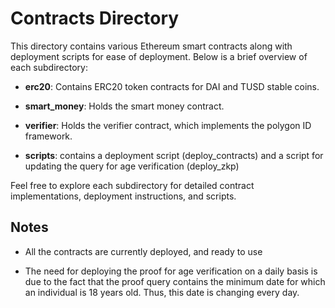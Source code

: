 # Contracts Directory 

This directory contains various Ethereum smart contracts along with deployment scripts for ease of deployment.
Below is a brief overview of each subdirectory:

- **erc20**: Contains ERC20 token contracts for DAI and TUSD stable coins.

- **smart_money**: Holds the smart money contract.

- **verifier**: Holds the verifier contract, which implements the polygon ID framework.

- **scripts**: contains a deployment script (deploy_contracts) and a script for updating the query for age verification (deploy_zkp)


Feel free to explore each subdirectory for detailed contract implementations, deployment instructions, and scripts.

## Notes

* All the contracts are currently deployed, and ready to use


* The need for deploying the proof for age verification on a daily basis is due to the fact that the proof query contains 
the minimum date for which an individual is 18 years old. Thus, this date is changing every day.


